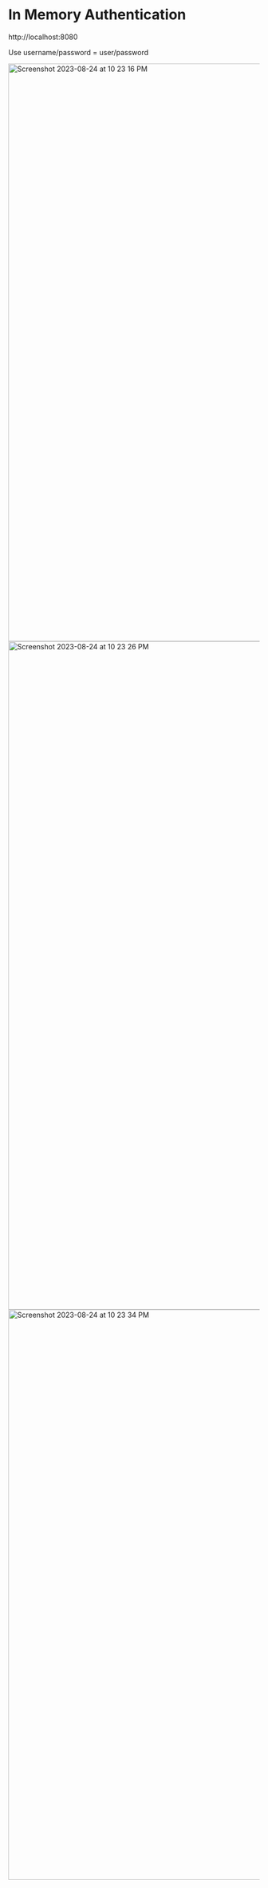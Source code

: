 # In Memory Authentication

http://localhost:8080

Use username/password = user/password

<img width="1156" alt="Screenshot 2023-08-24 at 10 23 16 PM" src="https://github.com/javaHelper/Spring-Spring-Security/assets/54174687/8249e3b2-5165-45f4-8a41-265ae87d76f1">

<img width="1337" alt="Screenshot 2023-08-24 at 10 23 26 PM" src="https://github.com/javaHelper/Spring-Spring-Security/assets/54174687/482823d3-17b2-409b-9f79-f1cdc50df05f">

<img width="1141" alt="Screenshot 2023-08-24 at 10 23 34 PM" src="https://github.com/javaHelper/Spring-Spring-Security/assets/54174687/62e0c7b6-580a-46a2-9057-3bc15525d674">
